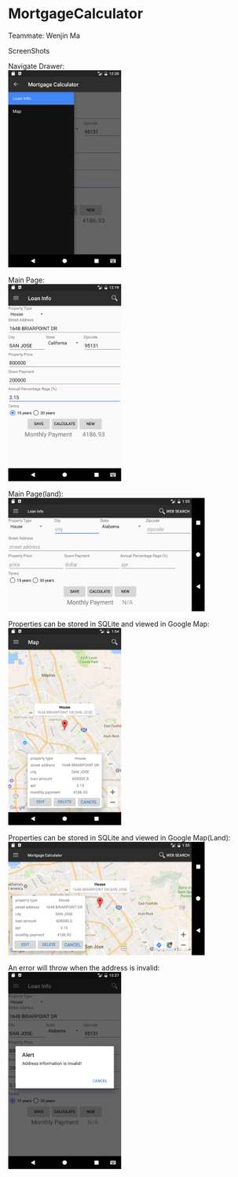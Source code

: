 # MortgageCalculator

Teammate: Wenjin Ma

ScreenShots

Navigate Drawer: <br>
<img src="https://github.com/jt101015/MortgageCalculator/blob/master/Navigate%20Drawer.png" height="400" width="230" > <br>

Main Page: <br>
<img src="https://github.com/jt101015/MortgageCalculator/blob/master/Calculator.png" height="400" width="230" > <br>

Main Page(land): <br>
<img src="https://github.com/jt101015/MortgageCalculator/blob/master/Calculator_land.png"  height="230" width="400"> <br>

Properties can be stored in SQLite and viewed in Google Map:<br>
<img src="https://github.com/jt101015/MortgageCalculator/blob/master/Map.png" height="400" width="230"> <br>

Properties can be stored in SQLite and viewed in Google Map(Land):<br>
<img src="https://github.com/jt101015/MortgageCalculator/blob/master/Map_land.png" height="230" width="400"> <br>

An error will throw when the address is invalid:<br>
<img src="https://github.com/jt101015/MortgageCalculator/blob/master/error_street%20invalid.png" height="400" width="230"> <br>
